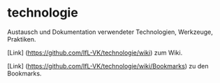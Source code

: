 technologie
===========

Austausch und Dokumentation verwendeter Technologien, Werkzeuge, Praktiken. 

[Link] (https://github.com/IfL-VK/technologie/wiki) zum Wiki.

[Link] (https://github.com/IfL-VK/technologie/wiki/Bookmarks) zu den Bookmarks.
